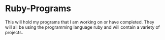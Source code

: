 # Ruby-Programs
This will hold my programs that I am working on or have completed. They will all be using the programming language ruby and will contain a variety of projects. 
